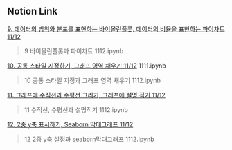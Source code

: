 ## Notion Link


[9. 데이터의 범위와 분포를 표현하는 바이올린플롯, 데이터의 비율을 표현하는 파이차트 11/12](https://determined-fan-807.notion.site/9-11-12-50f298bd74c240b4bed9eccfafac82af)
> 9 바이올린플롯과 파이차트 1112.ipynb

[10. 공통 스타일 지정하기, 그래프 영역 채우기 11/12](https://determined-fan-807.notion.site/10-11-12-dac9c812f3b74891bab7356a2d5e2810) 1111.ipynb
> 10 공통 스타일 지정과 그래프 영역 채우기 1112.ipynb

[11. 그래프에 수직선과 수평선 그리기,  그래프에 설명 적기 11/12](https://determined-fan-807.notion.site/11-11-12-d44258d9eea242c7bcde75855f806b95)
> 11 수직선, 수평선과 설명적기 1112.ipynb

[12. 2중 y축 표시하기, Seaborn 막대그래프 11/12](https://determined-fan-807.notion.site/12-2-y-Seaborn-11-12-3bf85a4ee4914f5a91ab36a2ccd446d5)
> 12 2중 y축 설정과 seaborn막대그래프 1112.ipynb
